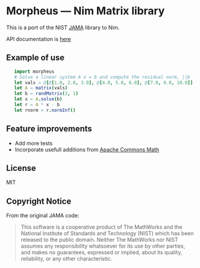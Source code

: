 # Morpheus — Nim Matrix library

This is a port of the NIST [JAMA](https://math.nist.gov/javanumerics/jama/) library to Nim.

API documentation is [here](https://rawgit.com/notTito/morpheus/master/htmldocs/morpheus.html)

## Example of use

```nim
   import morpheus
   # Solve a linear system A x = b and compute the residual norm, ||b - A x||.
   let vals = @[@[1.0, 2.0, 3.0], @[4.0, 5.0, 6.0], @[7.0, 8.0, 10.0]]
   let A = matrix(vals)
   let b = randMatrix(3, 1)
   let x = A.solve(b)
   let r = A * x - b
   let rnorm = r.normInf()
```

## Feature improvements
- Add more tests
- Incorporate usefull additions from [Apache Commons Math](https://github.com/apache/commons-math)

## License
MIT

## Copyright Notice

From the original JAMA code:

> This software is a cooperative product of The MathWorks and the National 
> Institute of Standards and Technology (NIST) which has been released to the 
> public domain. Neither The MathWorks nor NIST assumes any responsibility 
> whatsoever for its use by other parties, and makes no guarantees, expressed or 
> implied, about its quality, reliability, or any other characteristic.
